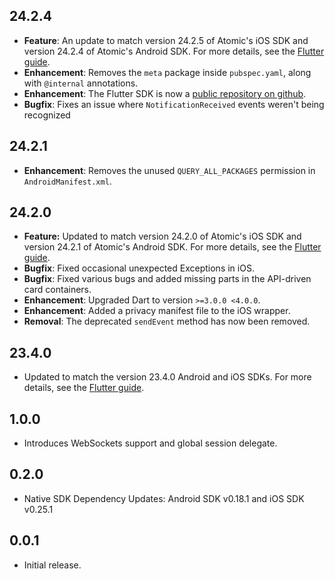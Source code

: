 ## 24.2.4
- **Feature**: An update to match version 24.2.5 of Atomic's iOS SDK and version 24.2.4 of Atomic's Android SDK. For more details, see the [Flutter guide](https://documentation.atomic.io/sdks/flutter).
- **Enhancement**: Removes the `meta` package inside `pubspec.yaml`, along with `@internal` annotations.
- **Enhancement**: The Flutter SDK is now a [public repository on github](https://github.com/atomic-app/atomic-sdk-flutter-releases).
- **Bugfix**: Fixes an issue where `NotificationReceived` events weren't being recognized

## 24.2.1
- **Enhancement**: Removes the unused `QUERY_ALL_PACKAGES` permission in `AndroidManifest.xml`.

## 24.2.0
- **Feature:** Updated to match version 24.2.0 of Atomic's iOS SDK and version 24.2.1 of Atomic's Android SDK. For more details, see the [Flutter guide](https://documentation.atomic.io/sdks/flutter).
- **Bugfix**: Fixed occasional unexpected Exceptions in iOS.
- **Bugfix**: Fixed various bugs and added missing parts in the API-driven card containers.
- **Enhancement**: Upgraded Dart to version `>=3.0.0 <4.0.0`.
- **Enhancement**: Added a privacy manifest file to the iOS wrapper.
- **Removal**: The deprecated `sendEvent` method has now been removed.

## 23.4.0

* Updated to match the version 23.4.0 Android and iOS SDKs. For more details, see the [Flutter guide](https://documentation.atomic.io/sdks/flutter).

## 1.0.0

* Introduces WebSockets support and global session delegate.

## 0.2.0

* Native SDK Dependency Updates: Android SDK v0.18.1 and iOS SDK v0.25.1 

## 0.0.1

* Initial release.
